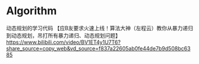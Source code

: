 # Algorithm

动态规划的学习代码
【应B友要求火速上线！算法大神（左程云）教你从暴力递归到动态规划，吊打所有暴力递归、动态规划问题】 
https://www.bilibili.com/video/BV1ET4y1U7T6?share_source=copy_web&vd_source=f837a22605ab0fe44de7b9d508bc6385


